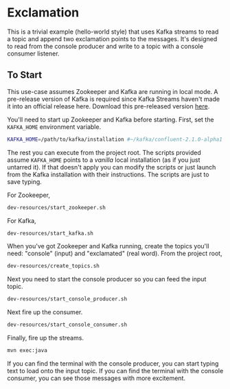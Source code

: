 # Exclamation

This is a trivial example (hello-world style) that uses Kafka streams to read a topic and append two exclamation points to the messages.
It's designed to read from the console producer and write to a topic with a console consumer listener.

## To Start

This use-case assumes Zookeeper and Kafka are running in local mode.
A pre-release version of Kafka is required since Kafka Streams haven't made it into an official release here.
Download this pre-released version [here](http://www.confluent.io/developer#streamspreview).

You'll need to start up Zookeeper and Kafka before starting.
First, set the `KAFKA_HOME` environment variable.

```bash
KAFKA_HOME=/path/to/kafka/installation #~/kafka/confluent-2.1.0-alpha1 on my system
```

The rest you can execute from the project root.
The scripts provided assume `KAFKA_HOME` points to a _vanilla_ local installation (as if you just untarred it).
If that doesn't apply you can modify the scripts or just launch from the Kafka installation with their instructions.
The scripts are just to save typing.

For Zookeeper,

```bash
dev-resources/start_zookeeper.sh
```

For Kafka,

```bash
dev-resources/start_kafka.sh
```

When you've got Zookeeper and Kafka running, create the topics you'll need: "console" (input) and "exclamated" (real word).
From the project root,

```bash
dev-resources/create_topics.sh
```

Next you need to start the console producer so you can feed the input topic.

```bash
dev-resources/start_console_producer.sh
```

Next fire up the consumer.

```bash
dev-resources/start_console_consumer.sh
```

Finally, fire up the streams.

```bash
mvn exec:java
```

If you can find the terminal with the console producer, you can start typing text to load onto the input topic.
If you can find the terminal with the console consumer, you can see those messages with more excitement.
